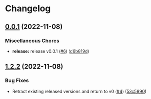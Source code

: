 # Changelog

## [0.0.1](https://github.com/jtwatson/twilio/compare/v1.2.2...v0.0.1) (2022-11-08)


### Miscellaneous Chores

* **release:** release v0.0.1 ([#6](https://github.com/jtwatson/twilio/issues/6)) ([d6b819d](https://github.com/jtwatson/twilio/commit/d6b819dab83f3aea61f79e6eaddf72a64df24127))

## [1.2.2](https://github.com/jtwatson/twilio/compare/v1.2.1...v1.2.2) (2022-11-08)


### Bug Fixes

* Retract existing released versions and return to v0 ([#4](https://github.com/jtwatson/twilio/issues/4)) ([53c5890](https://github.com/jtwatson/twilio/commit/53c5890d823d901a85a0adc41735aedff4d60d69))
